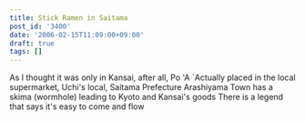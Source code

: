 ```yaml
---
title: Stick Ramen in Saitama
post_id: '3400'
date: '2006-02-15T11:09:00+09:00'
draft: true
tags: []
---
```


As I thought it was only in Kansai, after all, Po 'A `Actually placed in the local supermarket, Uchi's local, Saitama Prefecture Arashiyama Town has a skima (wormhole) leading to Kyoto and Kansai's goods There is a legend that says it's easy to come and flow
